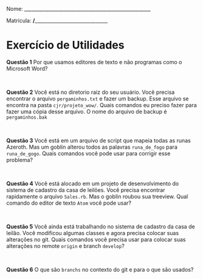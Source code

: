 Nome: ____________________________________________________

Matrícula: ________/______________________________________

# Exercício de Utilidades

**Questão 1** Por que usamos editores de texto e não programas como o Microsoft
Word?

&nbsp;

**Questão 2** Você está no diretorio raiz do seu usuário. Você precisa encontrar
o arquivo `pergaminhos.txt` e fazer um backup. Esse arquivo se encontra na pasta
`cjr/projeto_wow/`. Quais comandos eu preciso fazer para fazer uma cópia desse
arquivo. O nome do arquivo de backup é `pergaminhos.bak`

&nbsp;

**Questão 3** Você está em um arquivo de script que mapeia todas as runas
Azeroth. Mas um goblin alterou todos as palavras `runa_de_fogo` para
`runa_de_gogo`. Quais comandos você pode usar para corrigir esse problema?

&nbsp;

**Questão 4** Você está alocado em um projeto de desenvolvimento do sistema
de cadastro da casa de leilões. Você precisa encontrar rapidamente o arquivo
`Sales.rb`. Mas o goblin roubou sua treeview. Qual comando do editor de texto
`Atom` você pode usar?

&nbsp;

**Questão 5** Você ainda está trabalhando no sistema de cadastro da casa de
leilão. Você modificou algumas classes e agora precisa colocar suas alterações
no git. Quais comandos você precisa usar para colocar suas alterações no
remote `origin` e branch `develop`?

&nbsp;

**Questão 6** O que são `branchs` no contexto do git e para o que são usados?

&nbsp;